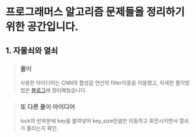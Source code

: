 # 프로그래머스 알고리즘 문제들을 정리하기 위한 공간입니다.

## 1. 자물쇠와 열쇠

> ### 풀이
>
> 사용한 아이디어는 CNN의 합성곱 연산의 filter이동을 이용했고, 자세한 풀이방법은 [블로그](https://deepblancs-it-study.tistory.com/69)에 정리해뒀습니다.

> ### 또 다른 풀이 아이디어
>
> lock의 빈부분에 key를 붙여넣어 key_size만큼만 이동하고 회전시키면서 열쇠가 풀리는지 확인.
